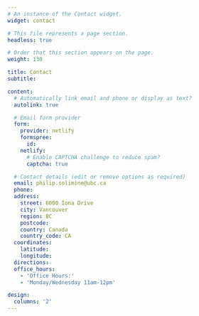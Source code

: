 ```yaml
---
# An instance of the Contact widget.
widget: contact

# This file represents a page section.
headless: true

# Order that this section appears on the page.
weight: 130

title: Contact
subtitle:

content:
  # Automatically link email and phone or display as text?
  autolink: true

  # Email form provider
  form:
    provider: netlify
    formspree:
      id:
    netlify:
      # Enable CAPTCHA challenge to reduce spam?
      captcha: true

  # Contact details (edit or remove options as required)
  email: philip.solimine@ubc.ca
  phone:
  address:
    street: 6000 Iona Drive
    city: Vancouver
    region: BC
    postcode:
    country: Canada
    country_code: CA
  coordinates:
    latitude:
    longitude:
  directions:
  office_hours:
    - 'Office Hours:'
    - 'Monday/Wednesday 11am-12pm'

design:
  columns: '2'
---
```

